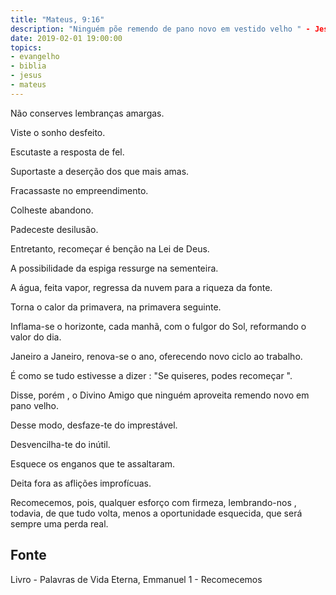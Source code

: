 ```yaml
---
title: "Mateus, 9:16"
description: "Ninguém põe remendo de pano novo em vestido velho " - Jesus
date: 2019-02-01 19:00:00
topics: 
- evangelho
- biblia
- jesus
- mateus
---
```


Não conserves lembranças amargas.

Viste o sonho desfeito.

Escutaste a resposta de fel.

Suportaste a deserção dos que mais amas.

Fracassaste no empreendimento.

Colheste abandono.

Padeceste desilusão.

Entretanto, recomeçar é benção na Lei de Deus.

A possibilidade da espiga ressurge na sementeira.

A água, feita vapor, regressa da nuvem para a riqueza da fonte.

Torna o calor da primavera, na primavera seguinte.

Inflama-se o horizonte, cada manhã, com o fulgor do Sol, reformando o valor do dia.

Janeiro a Janeiro, renova-se o ano, oferecendo novo ciclo ao trabalho.

É como se tudo estivesse a dizer : "Se quiseres, podes recomeçar ".

Disse, porém , o Divino Amigo que ninguém aproveita remendo novo em pano velho.

Desse modo, desfaze-te do imprestável.

Desvencilha-te do inútil.

Esquece os enganos que te assaltaram.

Deita fora as aflições improfícuas.

Recomecemos, pois, qualquer esforço com firmeza, lembrando-nos , todavia, de que tudo
volta, menos a oportunidade esquecida, que será sempre uma perda real.



## Fonte
Livro - Palavras de Vida Eterna, Emmanuel
1 - Recomecemos
